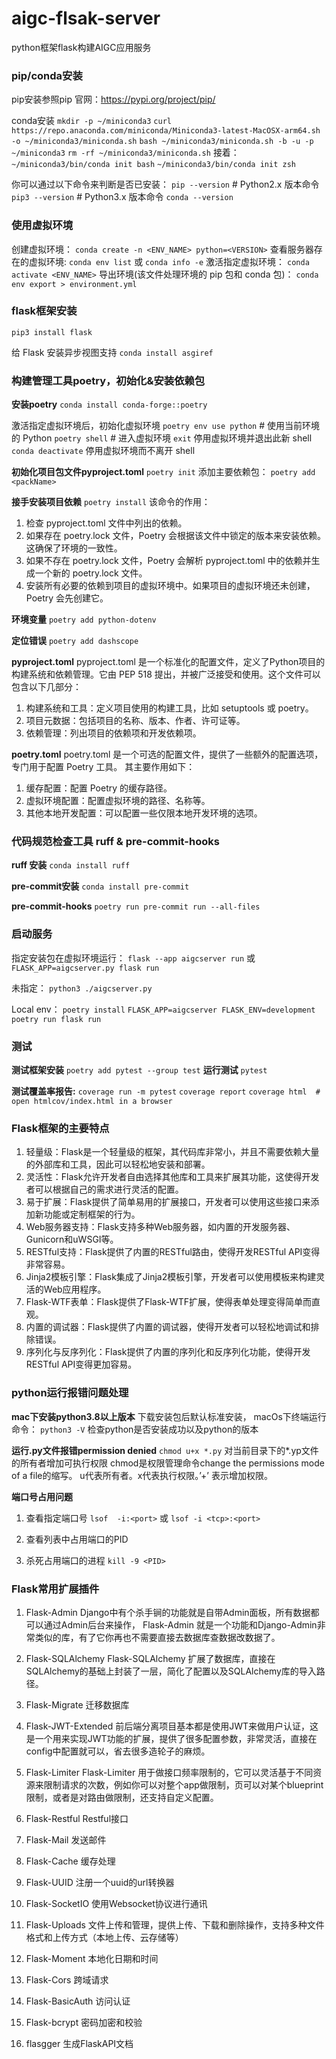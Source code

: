 # aigc-flsak-server

python框架flask构建AIGC应用服务

### pip/conda安装

pip安装参照pip 官网：https://pypi.org/project/pip/

conda安装
`mkdir -p ~/miniconda3`
`curl https://repo.anaconda.com/miniconda/Miniconda3-latest-MacOSX-arm64.sh -o ~/miniconda3/miniconda.sh`
`bash ~/miniconda3/miniconda.sh -b -u -p ~/miniconda3`
`rm -rf ~/miniconda3/miniconda.sh`
接着：
`~/miniconda3/bin/conda init bash`
`~/miniconda3/bin/conda init zsh`

你可以通过以下命令来判断是否已安装：
`pip --version`     # Python2.x 版本命令
`pip3 --version`   # Python3.x 版本命令
`conda --version`

### 使用虚拟环境

创建虚拟环境：
`conda create -n <ENV_NAME> python=<VERSION>`
查看服务器存在的虚拟环境:
`conda env list`  或 `conda info -e`
激活指定虚拟环境：
`conda activate <ENV_NAME>`
导出环境(该文件处理环境的 pip 包和 conda 包)：
`conda env export > environment.yml`

### flask框架安装

`pip3 install flask`

给 Flask 安装异步视图支持
`conda install asgiref`

### 构建管理工具poetry，初始化&安装依赖包

**安装poetry**
`conda install conda-forge::poetry`

激活指定虚拟环境后，初始化虚拟环境
`poetry env use python`   # 使用当前环境的 Python
`poetry shell`   # 进入虚拟环境
`exit` 停用虚拟环境并退出此新 shell
`conda deactivate` 停用虚拟环境而不离开 shell

**初始化项目包文件pyproject.toml**
`poetry init`
添加主要依赖包：
`poetry add <packName>`

**接手安装项目依赖**
`poetry install` 
该命令的作用：
1. 检查 pyproject.toml 文件中列出的依赖。
2. 如果存在 poetry.lock 文件，Poetry 会根据该文件中锁定的版本来安装依赖。这确保了环境的一致性。
3. 如果不存在 poetry.lock 文件，Poetry 会解析 pyproject.toml 中的依赖并生成一个新的 poetry.lock 文件。
4. 安装所有必要的依赖到项目的虚拟环境中。如果项目的虚拟环境还未创建，Poetry 会先创建它。

**环境变量**
`poetry add python-dotenv`

**定位错误**
`poetry add dashscope`

**pyproject.toml**
pyproject.toml 是一个标准化的配置文件，定义了Python项目的构建系统和依赖管理。它由 PEP 518 提出，并被广泛接受和使用。这个文件可以包含以下几部分：

1. 构建系统和工具：定义项目使用的构建工具，比如 setuptools 或 poetry。
2. 项目元数据：包括项目的名称、版本、作者、许可证等。
3. 依赖管理：列出项目的依赖项和开发依赖项。

**poetry.toml**
poetry.toml 是一个可选的配置文件，提供了一些额外的配置选项，专门用于配置 Poetry 工具。
  其主要作用如下：

  1. 缓存配置：配置 Poetry 的缓存路径。
  2. 虚拟环境配置：配置虚拟环境的路径、名称等。
  3. 其他本地开发配置：可以配置一些仅限本地开发环境的选项。

### 代码规范检查工具 ruff & pre-commit-hooks

**ruff 安装**
`conda install ruff`

**pre-commit安装**
`conda install pre-commit`

**pre-commit-hooks**
`poetry run pre-commit run --all-files`

### 启动服务

指定安装包在虚拟环境运行：
`flask --app aigcserver run` 或  `FLASK_APP=aigcserver.py flask run`

未指定：
`python3 ./aigcserver.py`

Local env：
`poetry install`
`FLASK_APP=aigcserver FLASK_ENV=development poetry run flask run`

### 测试

**测试框架安装**
`poetry add pytest --group test`
**运行测试**
`pytest`

**测试覆盖率报告:**
`coverage run -m pytest`
`coverage report`
`coverage html  # open htmlcov/index.html in a browser`

### Flask框架的主要特点

1. 轻量级：Flask是一个轻量级的框架，其代码库非常小，并且不需要依赖大量的外部库和工具，因此可以轻松地安装和部署。
2. 灵活性：Flask允许开发者自由选择其他库和工具来扩展其功能，这使得开发者可以根据自己的需求进行灵活的配置。
3. 易于扩展：Flask提供了简单易用的扩展接口，开发者可以使用这些接口来添加新功能或定制框架的行为。
4. Web服务器支持：Flask支持多种Web服务器，如内置的开发服务器、Gunicorn和uWSGI等。
5. RESTful支持：Flask提供了内置的RESTful路由，使得开发RESTful API变得非常容易。
6. Jinja2模板引擎：Flask集成了Jinja2模板引擎，开发者可以使用模板来构建灵活的Web应用程序。
7. Flask-WTF表单：Flask提供了Flask-WTF扩展，使得表单处理变得简单而直观。
8. 内置的调试器：Flask提供了内置的调试器，使得开发者可以轻松地调试和排除错误。
9. 序列化与反序列化：Flask提供了内置的序列化和反序列化功能，使得开发RESTful API变得更加容易。

### python运行报错问题处理

  **mac下安装python3.8以上版本**
  下载安装包后默认标准安装， macOs下终端运行命令：
  `python3 -V` 
  检查python是否安装成功以及python的版本

  **运行.py文件报错permission denied**
  `chmod u+x *.py`
  对当前目录下的*.yp文件的所有者增加可执行权限
  chmod是权限管理命令change the permissions mode of a file的缩写。
  u代表所有者。x代表执行权限。’+’ 表示增加权限。

  **端口号占用问题**

  1. 查看指定端口号
    `lsof  -i:<port>` 或 `lsof -i <tcp>:<port>`

  2. 查看列表中占用端口的PID
  3. 杀死占用端口的进程
    `kill -9 <PID>`

### Flask常用扩展插件
  
  1. Flask-Admin
   Django中有个杀手锏的功能就是自带Admin面板，所有数据都可以通过Admin后台来操作， Flask-Admin 就是一个功能和Django-Admin非常类似的库，有了它你再也不需要直接去数据库查数据改数据了。

  2. Flask-SQLAlchemy
  Flask-SQLAlchemy 扩展了数据库，直接在SQLAlchemy的基础上封装了一层，简化了配置以及SQLAlchemy库的导入路径。

  3. Flask-Migrate 迁移数据库

  4. Flask-JWT-Extended
  前后端分离项目基本都是使用JWT来做用户认证，这是一个用来实现JWT功能的扩展，提供了很多配置参数，非常灵活，直接在config中配置就可以，省去很多造轮子的麻烦。

  5. Flask-Limiter
  Flask-Limiter 用于做接口频率限制的，它可以灵活基于不同资源来限制请求的次数，例如你可以对整个app做限制，页可以对某个blueprint限制，或者是对路由做限制，还支持自定义配置。

  6. Flask-Restful  Restful接口
  7. Flask-Mail 发送邮件
  8. Flask-Cache 缓存处理
  9. Flask-UUID 注册一个uuid的url转换器
  10. Flask-SocketIO  使用Websocket协议进行通讯
  11. Flask-Uploads 文件上传和管理，提供上传、下载和删除操作，支持多种文件格式和上传方式（本地上传、云存储等）
  12. Flask-Moment 本地化日期和时间
  13. Flask-Cors 跨域请求
  14. Flask-BasicAuth 访问认证
  15. Flask-bcrypt 密码加密和校验
  16. flasgger 生成FlaskAPI文档
